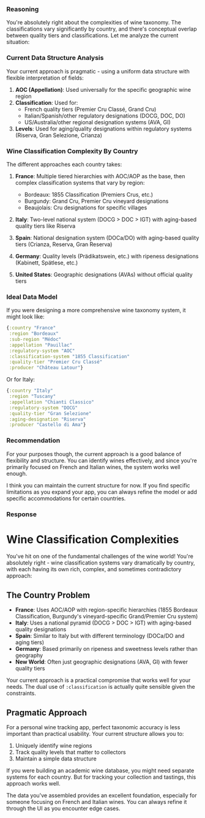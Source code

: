 
### Reasoning

You're absolutely right about the complexities of wine taxonomy. The classifications vary significantly by country, and there's conceptual overlap between quality tiers and classifications. Let me analyze the current situation:

### Current Data Structure Analysis

Your current approach is pragmatic - using a uniform data structure with flexible interpretation of fields:

1. **AOC (Appellation)**: Used universally for the specific geographic wine region
2. **Classification**: Used for:
   - French quality tiers (Premier Cru Classé, Grand Cru)
   - Italian/Spanish/other regulatory designations (DOCG, DOC, DO)
   - US/Australia/other regional designation systems (AVA, GI)
3. **Levels**: Used for aging/quality designations within regulatory systems (Riserva, Gran Selezione, Crianza)

### Wine Classification Complexity By Country

The different approaches each country takes:

1. **France**: Multiple tiered hierarchies with AOC/AOP as the base, then complex classification systems that vary by region:
   - Bordeaux: 1855 Classification (Premiers Crus, etc.)
   - Burgundy: Grand Cru, Premier Cru vineyard designations
   - Beaujolais: Cru designations for specific villages

2. **Italy**: Two-level national system (DOCG > DOC > IGT) with aging-based quality tiers like Riserva

3. **Spain**: National designation system (DOCa/DO) with aging-based quality tiers (Crianza, Reserva, Gran Reserva)

4. **Germany**: Quality levels (Prädikatswein, etc.) with ripeness designations (Kabinett, Spätlese, etc.)

5. **United States**: Geographic designations (AVAs) without official quality tiers

### Ideal Data Model

If you were designing a more comprehensive wine taxonomy system, it might look like:

```clojure
{:country "France"
 :region "Bordeaux"
 :sub-region "Médoc"
 :appellation "Pauillac"
 :regulatory-system "AOC"
 :classification-system "1855 Classification"
 :quality-tier "Premier Cru Classé"
 :producer "Château Latour"}
```

Or for Italy:

```clojure
{:country "Italy"
 :region "Tuscany"
 :appellation "Chianti Classico"
 :regulatory-system "DOCG"
 :quality-tier "Gran Selezione"
 :aging-designation "Riserva"
 :producer "Castello di Ama"}
```

### Recommendation

For your purposes though, the current approach is a good balance of flexibility and structure. You can identify wines effectively, and since you're primarily focused on French and Italian wines, the system works well enough.

I think you can maintain the current structure for now. If you find specific limitations as you expand your app, you can always refine the model or add specific accommodations for certain countries.

### Response

# Wine Classification Complexities

You've hit on one of the fundamental challenges of the wine world! You're absolutely right - wine classification systems vary dramatically by country, with each having its own rich, complex, and sometimes contradictory approach:

## The Country Problem

- **France**: Uses AOC/AOP with region-specific hierarchies (1855 Bordeaux Classification, Burgundy's vineyard-specific Grand/Premier Cru system)
- **Italy**: Uses a national pyramid (DOCG > DOC > IGT) with aging-based quality designations
- **Spain**: Similar to Italy but with different terminology (DOCa/DO and aging tiers)
- **Germany**: Based primarily on ripeness and sweetness levels rather than geography
- **New World**: Often just geographic designations (AVA, GI) with fewer quality tiers

Your current approach is a practical compromise that works well for your needs. The dual use of `:classification` is actually quite sensible given the constraints.

## Pragmatic Approach

For a personal wine tracking app, perfect taxonomic accuracy is less important than practical usability. Your current structure allows you to:

1. Uniquely identify wine regions
2. Track quality levels that matter to collectors
3. Maintain a simple data structure

If you were building an academic wine database, you might need separate systems for each country. But for tracking your collection and tastings, this approach works well.

The data you've assembled provides an excellent foundation, especially for someone focusing on French and Italian wines. You can always refine it through the UI as you encounter edge cases.

